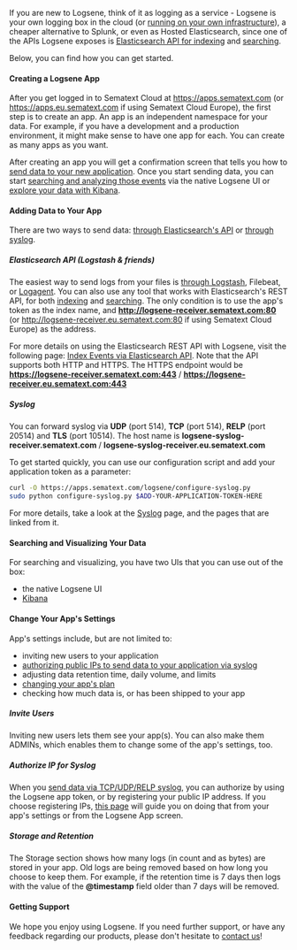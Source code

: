 If you are new to Logsene, think of it as logging as a service - Logsene is
your own logging box in the cloud (or [running on your own infrastructure](../sematext-enterprise)),
a cheaper alternative to Splunk, or even
as Hosted Elasticsearch, since one of the APIs Logsene exposes is
[Elasticsearch API for indexing](index-events-via-elasticsearch-api) and
[searching](searching-your-events).

Below, you can find how you can get started.

#### Creating a Logsene App

After you get logged in to Sematext Cloud at <https://apps.sematext.com> (or <https://apps.eu.sematext.com> if using Sematext Cloud Europe), the first step
is to create an app. An app is an independent namespace
for your data. For example, if you have a development and a production
environment, it might make sense to have one app for each. You
can create as many apps as you want.

After creating an app you will get a confirmation screen that tells you how
to [send data to your new application](sending-log-events). Once you start
sending data, you can start [searching and analyzing those events](searching-log-events) via the native Logsene UI or [explore your data with Kibana](kibana).

#### Adding Data to Your App

There are two ways to
send data: [through Elasticsearch's API](index-events-via-elasticsearch-api) or [through syslog](syslog).

##### Elasticsearch API (Logstash & friends)

The easiest way to send logs from your files is
[through Logstash](logstash), Filebeat, or [Logagent](/logagent). You
can also use any tool that works with Elasticsearch's REST API, for both
[indexing](index-events-via-elasticsearch-api) and
[searching](search-through-the-elasticsearch-api). The
only condition is to use the app's token as the index name, and
**http://logsene-receiver.sematext.com:80** (or http://logsene-receiver.eu.sematext.com:80 if using Sematext Cloud Europe) as the address.

For more details on using the Elasticsearch REST API with Logsene, visit
the following page: [Index Events via Elasticsearch API](index-events-via-elasticsearch-api). Note that the API
supports both HTTP and HTTPS. The HTTPS endpoint would be
**https://logsene-receiver.sematext.com:443** / **https://logsene-receiver.eu.sematext.com:443**

##### Syslog

You can forward syslog via **UDP** (port 514), **TCP** (port 514),
**RELP** (port 20514) and **TLS** (port 10514). The host name is
**logsene-syslog-receiver.sematext.com** / **logsene-syslog-receiver.eu.sematext.com**

To get started quickly, you can use our configuration script and add
your application token as a parameter:

``` bash
curl -O https://apps.sematext.com/logsene/configure-syslog.py
sudo python configure-syslog.py $ADD-YOUR-APPLICATION-TOKEN-HERE
```

For more details, take a look at the [Syslog](syslog) page,
and the pages that are linked from it.

#### Searching and Visualizing Your Data

For searching and visualizing, you have two UIs that you can use out of
the box:

  - the native Logsene UI
  - [Kibana](kibana)

#### Change Your App's Settings

App's settings include, but are not limited to:

  - inviting new users to your application
  - [authorizing public IPs to send data to your application via syslog](authorizing-ips-for-syslog)
  - adjusting data retention time, daily volume, and limits
  - [changing your app's plan](faq/#plans-prices)
  - checking how much data is, or has been shipped to your app

##### Invite Users

Inviting new users lets them see your app(s). You can also make them ADMINs, which enables them to change some of the app's settings, too.

##### Authorize IP for Syslog

When you [send data via TCP/UDP/RELP syslog](syslog), you
can authorize by using the Logsene app token, or by registering
your public IP address. If you choose registering IPs, [this page](authorizing-ips-for-syslog) will guide you on doing
that from your app's settings or from the Logsene App
screen.

##### Storage and Retention

The Storage section shows how many logs (in count and as bytes) are stored in your app.
Old logs are being removed based on how long you choose to keep them. For example, if the retention time is 7
days then logs with the value of the **@timestamp** field
older than 7 days will be removed.

#### Getting Support

We hope you enjoy using Logsene. If you need further support, or have
any feedback regarding our products, please don't hesitate to [contact us](mailto:support@sematext.com)\!

